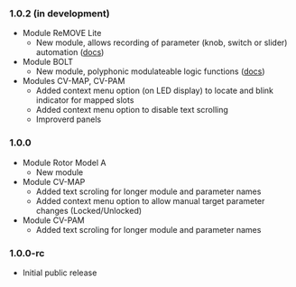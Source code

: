 ### 1.0.2 (in development)

- Module ReMOVE Lite
    - New module, allows recording of parameter (knob, switch or slider) automation ([docs](./docs/ReMove.md))
- Module BOLT
    - New module, polyphonic modulateable logic functions ([docs](./docs/Bolt.md))
- Modules CV-MAP, CV-PAM
    - Added context menu option (on LED display) to locate and blink indicator for mapped slots
    - Added context menu option to disable text scrolling
    - Improverd panels
    
### 1.0.0

- Module Rotor Model A
    - New module
- Module CV-MAP
    - Added text scroling for longer module and parameter names
    - Added context menu option to allow manual target parameter changes (Locked/Unlocked)
- Module CV-PAM
    - Added text scroling for longer module and parameter names

### 1.0.0-rc

- Initial public release